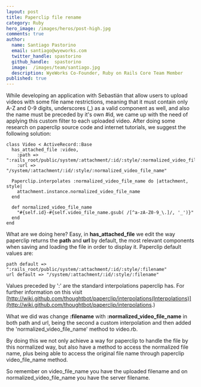 ```yaml
---
layout: post
title: Paperclip file rename
category: Ruby
hero_image: /images/heros/post-high.jpg
comments: true
author:
  name: Santiago Pastorino
  email: santiago@wyeworks.com
  twitter_handle: spastorino
  github_handle:  spastorino
  image:  /images/team/santiago.jpg
  description: WyeWorks Co-Founder, Ruby on Rails Core Team Member
published: true
---
```

While developing an application with Sebastián that allow users to upload videos with some file name restrictions, meaning that it must contain only A-Z and 0-9 digits, underscores (_) as a valid component as well, and also the name must be preceded by it's own #id, we came up with the need of applying this custom filter to each uploaded video.
After doing some research on paperclip source code and internet tutorials, we suggest the following solution:

<!--more-->

<pre><code>class Video < ActiveRecord::Base
  has_attached_file :video,
    :path => ":rails_root/public/system/:attachment/:id/:style/:normalized_video_file_name",
    :url => "/system/:attachment/:id/:style/:normalized_video_file_name"

  Paperclip.interpolates :normalized_video_file_name do |attachment, style|
    attachment.instance.normalized_video_file_name
  end

  def normalized_video_file_name
    "#{self.id}-#{self.video_file_name.gsub( /[^a-zA-Z0-9_\.]/, '_')}"
  end
end</code></pre>

What are we doing here? Easy, in **has_attached_file** we edit the way paperclip returns the **path** and **url** by default, the most relevant components when saving and loading the file in order to display it.
Paperclip default values are:
<pre><code>path default => ":rails_root/public/system/:attachment/:id/:style/:filename"
url default => "/system/:attachment/:id/:style/:filename"</code></pre>

Values preceded by  ':' are the standard interpolations paperclip has. For further information on this visit [http://wiki.github.com/thoughtbot/paperclip/interpolations(Interpolations)](http://wiki.github.com/thoughtbot/paperclip/interpolations.)

What we did was change **:filename** with **:normalized_video_file_name** in both path and url, being the second a custom interpolation and then added the 'normalized_video_file_name' method to video.rb.

By doing this we not only achieve a way for paperclip to handle the file by this normalized way, but also have a method to access the normalized file name, plus being able to access the original file name through paperclip video_file_name method.

So remember on video_file_name you have the uploaded filename and on normalized_video_file_name you have the server filename.
